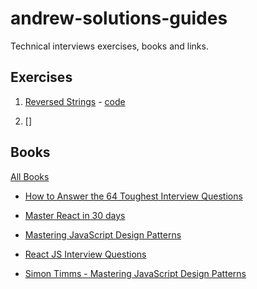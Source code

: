 # andrew-solutions-guides

Technical interviews exercises, books and links.



## Exercises


1. [Reversed Strings](https://www.codewars.com/kata/5168bb5dfe9a00b126000018/train/javascript) - [code]()

1. []



## Books

[All Books](https://github.com/andrewsolutions81/andrew-solutions-guides/tree/main/books)



- [How to Answer the 64 Toughest Interview Questions](https://github.com/andrewsolutions81/andrew-solutions-guides/blob/main/books/How-to-Answer-the-64-Toughest-Interview-Questions.pdf)

-  [Master React in 30 days](https://github.com/andrewsolutions81/andrew-solutions-guides/blob/main/books/Master%20React%20in%2030%20days.pdf)

- [Mastering JavaScript Design Patterns](https://github.com/andrewsolutions81/andrew-solutions-guides/blob/main/books/Mastering%20JavaScript%20Design%20Patterns.pdf)

- [React JS Interview Questions](https://github.com/andrewsolutions81/andrew-solutions-guides/blob/main/books/React%20JS%20Interview%20Questions.pdf)

- [Simon Timms - Mastering JavaScript Design Patterns](https://github.com/andrewsolutions81/andrew-solutions-guides/blob/main/books/Simon%20Timms%20-%20Mastering%20JavaScript%20Design%20Patterns.pdf)
